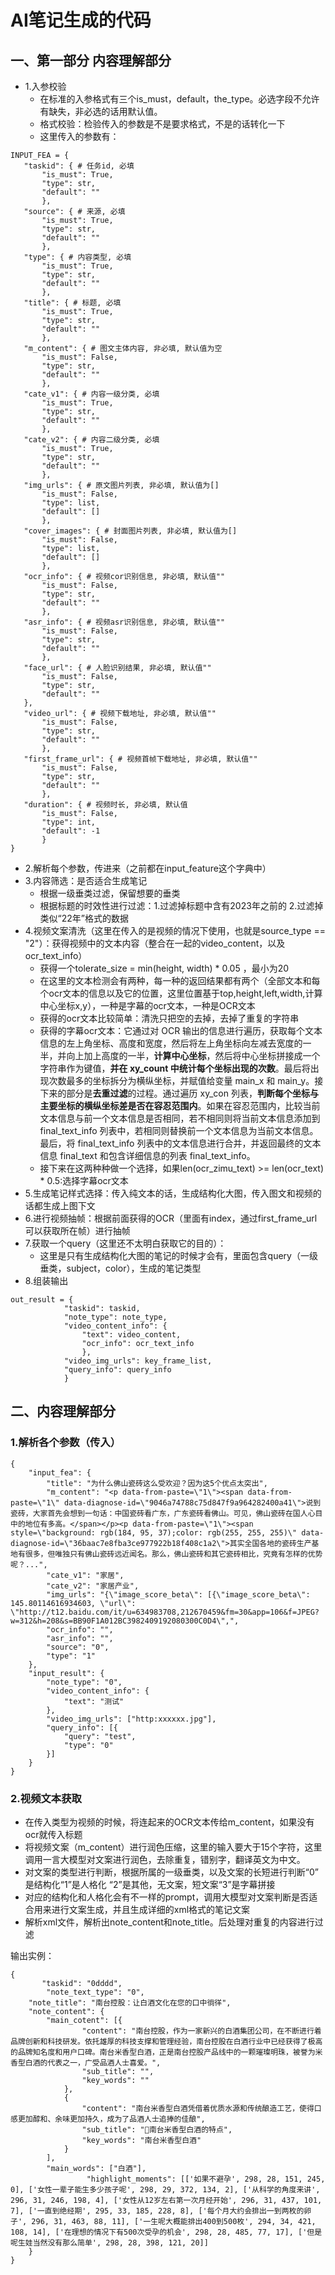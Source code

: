 # AI笔记生成的代码
## 一、第一部分 内容理解部分
* 1.入参校验
  * 在标准的入参格式有三个is_must，default，the_type。必选字段不允许有缺失，非必选的话用默认值。
  * 格式校验：检验传入的参数是不是要求格式，不是的话转化一下
  * 这里传入的参数有：
 ```
INPUT_FEA = {
    "taskid": { # 任务id, 必填
        "is_must": True,  
        "type": str,
        "default": ""
        },
    "source": { # 来源, 必填
        "is_must": True, 
        "type": str,
        "default": ""
        },
	"type": { # 内容类型, 必填
        "is_must": True, 
        "type": str,
        "default": ""
        },
	"title": { # 标题, 必填
        "is_must": True, 
        "type": str,
        "default": ""
        },
	"m_content": { # 图文主体内容, 非必填, 默认值为空
        "is_must": False, 
        "type": str,
        "default": ""
        },
	"cate_v1": { # 内容一级分类, 必填
        "is_must": True, 
        "type": str,
        "default": ""
        },
	"cate_v2": { # 内容二级分类, 必填
        "is_must": True, 
        "type": str,
        "default": ""
        },
	"img_urls": { # 原文图片列表, 非必填, 默认值为[]
        "is_must": False, 
        "type": list,
        "default": []
        },
    "cover_images": { # 封面图片列表, 非必填, 默认值为[]
        "is_must": False, 
        "type": list,
        "default": []
        },
    "ocr_info": { # 视频cor识别信息, 非必填, 默认值""
        "is_must": False, 
        "type": str,
        "default": ""
        },
	"asr_info": { # 视频asr识别信息, 非必填, 默认值""
        "is_must": False, 
        "type": str,
        "default": ""
        },
    "face_url": { # 人脸识别结果, 非必填, 默认值""
        "is_must": False, 
        "type": str,
        "default": ""
    },
    "video_url": { # 视频下载地址, 非必填, 默认值""
        "is_must": False, 
        "type": str,
        "default": ""
        },
    "first_frame_url": { # 视频首帧下载地址, 非必填, 默认值""
        "is_must": False, 
        "type": str,
        "default": ""
        },
    "duration": { # 视频时长, 非必填, 默认值
        "is_must": False, 
        "type": int,
        "default": -1
        }
}
```
* 2.解析每个参数，传进来（之前都在input_feature这个字典中）
* 3.内容筛选：是否适合生成笔记
	* 根据一级垂类过滤，保留想要的垂类
 	* 根据标题的时效性进行过滤：1.过滤掉标题中含有2023年之前的 2.过滤掉类似“22年”格式的数据
* 4.视频文案清洗（这里在传入的是视频的情况下使用，也就是source_type == "2"）：获得视频中的文本内容（整合在一起的video_content，以及ocr_text_info）
  * 获得一个tolerate_size = min(height, width) * 0.05 ，最小为20
  * 在这里的文本检测会有两种，每一种的返回结果都有两个（全部文本和每个ocr文本的信息以及它的位置，这里位置基于top,height,left,width,计算 中心坐标x,y），一种是字幕的ocr文本，一种是OCR文本
  * 获得的ocr文本比较简单：清洗只把空的去掉，去掉了重复的字符串
  * 获得的字幕ocr文本：它通过对 OCR 输出的信息进行遍历，获取每个文本信息的左上角坐标、高度和宽度，然后将左上角坐标向左减去宽度的一半，并向上加上高度的一半，**计算中心坐标**，然后将中心坐标拼接成一个字符串作为键值，**并在 xy_count 中统计每个坐标出现的次数**。最后将出现次数最多的坐标拆分为横纵坐标，并赋值给变量 main_x 和 main_y。接下来的部分是**去重过滤**的过程。通过遍历 xy_con 列表，**判断每个坐标与主要坐标的横纵坐标差是否在容忍范围内**。如果在容忍范围内，比较当前文本信息与前一个文本信息是否相同，若不相同则将当前文本信息添加到 final_text_info 列表中，若相同则替换前一个文本信息为当前文本信息。最后，将 final_text_info 列表中的文本信息进行合并，并返回最终的文本信息 final_text 和包含详细信息的列表 final_text_info。
  * 接下来在这两种种做一个选择，如果len(ocr_zimu_text) >= len(ocr_text) * 0.5:选择字幕ocr文本
* 5.生成笔记样式选择：传入纯文本的话，生成结构化大图，传入图文和视频的话都生成上图下文
* 6.进行视频抽帧：根据前面获得的OCR（里面有index，通过first_frame_url可以获取所在帧）进行抽帧
* 7.获取一个query（这里还不太明白获取它的目的）：
  * 这里是只有生成结构化大图的笔记的时候才会有，里面包含query（一级垂类，subject，color），生成的笔记类型
* 8.组装输出
```
out_result = {
            "taskid": taskid,
            "note_type": note_type, 
            "video_content_info": {
                "text": video_content,
                "ocr_info": ocr_text_info
                },
            "video_img_urls": key_frame_list,
            "query_info": query_info
            }
```
## 二、内容理解部分
### 1.解析各个参数（传入）
```
{
	"input_fea": {
		"title": "为什么佛山瓷砖这么受欢迎？因为这5个优点太突出",
		"m_content": "<p data-from-paste=\"1\"><span data-from-paste=\"1\" data-diagnose-id=\"9046a74788c75d847f9a964282400a41\">说到瓷砖，大家首先会想到一句话：中国瓷砖看广东，广东瓷砖看佛山。可见，佛山瓷砖在国人心目中的地位有多高。</span></p><p data-from-paste=\"1\"><span style=\"background: rgb(184, 95, 37);color: rgb(255, 255, 255)\" data-diagnose-id=\"36baac7e8fba3ce977922b18f408c1a2\">其实全国各地的瓷砖生产基地有很多，但唯独只有佛山瓷砖远近闻名。那么，佛山瓷砖和其它瓷砖相比，究竟有怎样的优势呢？...",
		"cate_v1": "家居",
		"cate_v2": "家居产业",
		"img_urls": "{\"image_score_beta\": [{\"image_score_beta\": 145.80114616934603, \"url\": \"http://t12.baidu.com/it/u=634983708,212670459&fm=30&app=106&f=JPEG?w=312&h=208&s=BB90F1A012BC3982409192080300C0D4\",",
		"ocr_info": "",
		"asr_info": "",
		"source": "0",
		"type": "1"
	},
	"input_result": {
		"note_type": "0",
		"video_content_info": {
			"text": "测试"
		},
		"video_img_urls": ["http:xxxxxx.jpg"],
		"query_info": [{
			"query": "test",
			"type": "0"
		}]
	}
}
```
### 2.视频文本获取
* 在传入类型为视频的时候，将连起来的OCR文本传给m_content，如果没有ocr就传入标题
* 将视频文案（m_content）进行润色压缩，这里的输入要大于15个字符，这里调用一言大模型对文案进行润色，去除重复，错别字，翻译英文为中文。
* 对文案的类型进行判断，根据所属的一级垂类，以及文案的长短进行判断“0” 是结构化“1”是人格化 “2”是其他，无文案，短文案“3”是字幕拼接
* 对应的结构化和人格化会有不一样的prompt，调用大模型对文案判断是否适合用来进行文案生成，并且生成详细的xml格式的笔记文案
* 解析xml文件，解析出note_content和note_title。后处理对重复的内容进行过滤

输出实例：
```
{
       "taskid": "0dddd",
        "note_text_type": "0",
	"note_title": "南台控股：让白酒文化在您的口中徜徉",
	"note_content": {
		"main_cotent": [{
				"content": "南台控股，作为一家新兴的白酒集团公司，在不断进行着品牌创新和科技研发。依托雄厚的科技支撑和管理经验，南台控股在白酒行业中已经获得了极高的品牌知名度和用户口碑。南台米香型白酒，正是南台控股产品线中的一颗璀璨明珠，被誉为米香型白酒的代表之一，广受品酒人士喜爱。",
				"sub_title": "",
				"key_words": ""
			},
			{
				"content": "南台米香型白酒凭借着优质水源和传统酿造工艺，使得口感更加醇和、余味更加持久，成为了品酒人士追捧的佳酿",
				"sub_title": "🍶南台米香型白酒的特点",
				"key_words": "南台米香型白酒"
			}
		],
		"main_words": ["白酒"],
                 "highlight_moments": [['如果不避孕', 298, 28, 151, 245, 0], ['女性一辈子能生多少孩子呢', 298, 29, 372, 134, 2], ['从科学的角度来讲', 296, 31, 246, 198, 4], ['女性从12岁左右第一次月经开始', 296, 31, 437, 101, 7], ['一直到绝经期', 295, 33, 185, 228, 8], ['每个月大约会排出一到两枚的卵子', 296, 31, 463, 88, 11], ['一生呢大概能排出400到500枚', 294, 34, 421, 108, 14], ['在理想的情况下有500次受孕的机会', 298, 28, 485, 77, 17], ['但是呢生娃当然没有那么简单', 298, 28, 398, 121, 20]]
	}
}
```










